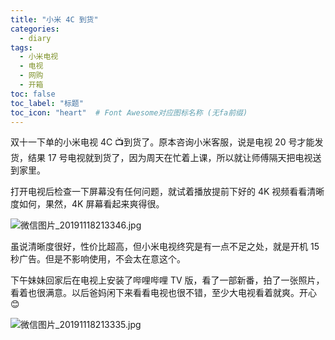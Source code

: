```yaml
---
title: "小米 4C 到货"
categories:
  - diary
tags:
  - 小米电视
  - 电视
  - 网购
  - 开箱
toc: false
toc_label: "标题"
toc_icon: "heart"  # Font Awesome对应图标名称 (无fa前缀)	
---
```


双十一下单的小米电视 4C :tv:到货了。原本咨询小米客服，说是电视 20 号才能发货，结果 17 号电视就到货了，因为周天在忙着上课，所以就让师傅隔天把电视送到家里。 

打开电视后检查一下屏幕没有任何问题，就试着播放提前下好的 4K 视频看看清晰度如何，果然，4K 屏幕看起来爽得很。

![微信图片_20191118213346.jpg](https://i.loli.net/2019/11/18/fzr1mT7dU2L9Hin.jpg)

虽说清晰度很好，性价比超高，但小米电视终究是有一点不足之处，就是开机 15 秒广告。但是不影响使用，不会太在意这个。    

下午妹妹回家后在电视上安装了哔哩哔哩 TV 版，看了一部新番，拍了一张照片，看着也很满意。以后爸妈闲下来看看电视也很不错，至少大电视看着就爽。开心 :blush:

![微信图片_20191118213335.jpg](https://i.loli.net/2019/11/18/KFiBxpdzec3Q8jo.jpg)